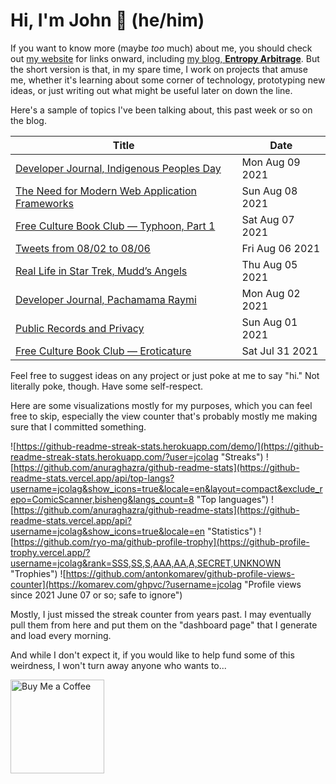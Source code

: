 # Hi, I'm John 👋 (he/him)

If you want to know more (maybe *too* much) about me, you should check out [my website](https://john.colagioia.net/) for links onward, including [my blog, **Entropy Arbitrage**](https://john.colagioia.net/blog).  But the short version is that, in my spare time, I work on projects that amuse me, whether it's learning about some corner of technology, prototyping new ideas, or just writing out what might be useful later on down the line.

Here's a sample of topics I've been talking about, this past week or so on the blog.

|Title|Date|
|-----|-------|
|[Developer Journal, Indigenous Peoples Day](https://john.colagioia.net/blog/2021/08/09/indigenous.html)|Mon Aug 09 2021|
|[The Need for Modern Web Application Frameworks](https://john.colagioia.net/blog/2021/08/08/framework.html)|Sun Aug 08 2021|
|[Free Culture Book Club — Typhoon, Part 1](https://john.colagioia.net/blog/2021/08/07/typhoon1.html)|Sat Aug 07 2021|
|[Tweets from 08/02 to 08/06](https://john.colagioia.net/blog/media/2021/08/06/week.html)|Fri Aug 06 2021|
|[Real Life in Star Trek, Mudd’s Angels](https://john.colagioia.net/blog/2021/08/05/angels.html)|Thu Aug 05 2021|
|[Developer Journal, Pachamama Raymi](https://john.colagioia.net/blog/2021/08/02/generic.html)|Mon Aug 02 2021|
|[Public Records and Privacy](https://john.colagioia.net/blog/media/2021/08/01/records.html)|Sun Aug 01 2021|
|[Free Culture Book Club — Eroticature](https://john.colagioia.net/blog/2021/07/31/eroticature.html)|Sat Jul 31 2021|

Feel free to suggest ideas on any project or just poke at me to say "hi." Not literally poke, though. Have some self-respect.

Here are some visualizations mostly for my purposes, which you can feel free to skip, especially the view counter that's probably mostly me making sure that I committed something.

![https://github-readme-streak-stats.herokuapp.com/demo/](https://github-readme-streak-stats.herokuapp.com/?user=jcolag "Streaks")
![https://github.com/anuraghazra/github-readme-stats](https://github-readme-stats.vercel.app/api/top-langs?username=jcolag&show_icons=true&locale=en&layout=compact&exclude_repo=ComicScanner,bisheng&langs_count=8 "Top languages")
![https://github.com/anuraghazra/github-readme-stats](https://github-readme-stats.vercel.app/api?username=jcolag&show_icons=true&locale=en "Statistics")
![https://github.com/ryo-ma/github-profile-trophy](https://github-profile-trophy.vercel.app/?username=jcolag&rank=SSS,SS,S,AAA,AA,A,SECRET,UNKNOWN "Trophies")
![https://github.com/antonkomarev/github-profile-views-counter](https://komarev.com/ghpvc/?username=jcolag "Profile views since 2021 June 07 or so; safe to ignore")

Mostly, I just missed the streak counter from years past.  I may eventually pull them from here and put them on the "dashboard page" that I generate and load every morning.

And while I don't expect it, if you would like to help fund some of this weirdness, I won't turn away anyone who wants to...

[<img src="https://cdn.buymeacoffee.com/buttons/v2/default-yellow.png" alt="Buy Me a Coffee" width="150px"/>](https://www.buymeacoffee.com/jcolag)
